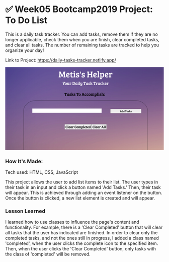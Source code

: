 # ✅ Week05 Bootcamp2019 Project: To Do List

This is a daily task tracker. You can add tasks, remove them if they are no longer applicable, check them when you are finish, clear completed tasks, and clear all tasks. The number of remaining tasks are tracked to help you organize your day!

Link to Project: https://daily-tasks-tracker.netlify.app/

![Project Image](/pic/todo.png)


### How It's Made:

Tech used: HTML, CSS, JavaScript

This project allows the user to add list items to their list. The user types in their task in an input and click a button named 'Add Tasks.' Then, their task will appear. This is achieved through adding an event listener on the button. Once the button is clicked, a new list element is created and will appear.


### Lesson Learned

I learned how to use classes to influence the page's content and functionality. For example, there is a 'Clear Completed' button that will clear all tasks that the user has indicated are finished. In order to clear only the completed tasks, and not the ones still in progress, I added a class named 'completed', when the user clicks the complete icon to the specified item. Then, when the user clicks the 'Clear Completed' button, only tasks with the class of 'completed' will be removed.

###


